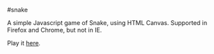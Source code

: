 #snake

A simple Javascript game of Snake, using HTML Canvas. Supported in Firefox and Chrome, but not in IE.

Play it [here](http://mariaxia.tumblr.com/snake).
